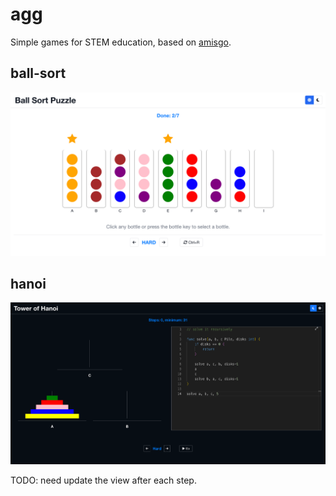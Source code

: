 # agg
Simple games for STEM education, based on [amisgo](https://github.com/zrcoder/amisgo).

## ball-sort

![ball-sort](ball-sort.png)

## hanoi

![hanoi](hanoi.png)

TODO: need update the view after each step.
